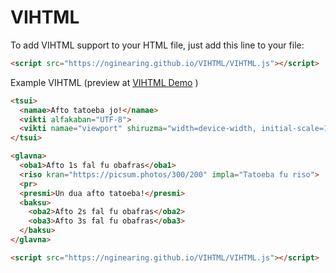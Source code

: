 # VIHTML
To add VIHTML support to your HTML file, just add this line to your file:
```html
<script src="https://nginearing.github.io/VIHTML/VIHTML.js"></script>
```
Example VIHTML (preview at 
[VIHTML Demo](https://codepen.io/leon-skee/pen/XJXXVaE)
)
```html
<tsui>
  <namae>Afto tatoeba jo!</namae>
  <vikti alfakaban="UTF-8">
  <vikti namae="viewport" shiruzma="width=device-width, initial-scale=1.0">
</tsui>

<glavna>
  <oba1>Afto 1s fal fu obafras</oba1>
  <riso kran="https://picsum.photos/300/200" impla="Tatoeba fu riso">
  <pr>
  <presmi>Un dua afto tatoeba!</presmi>
  <baksu>
    <oba2>Afto 2s fal fu obafras</oba2>
    <oba3>Afto 3s fal fu obafras</oba3>
  </baksu>
</glavna>

<script src="https://nginearing.github.io/VIHTML/VIHTML.js"></script>
```
